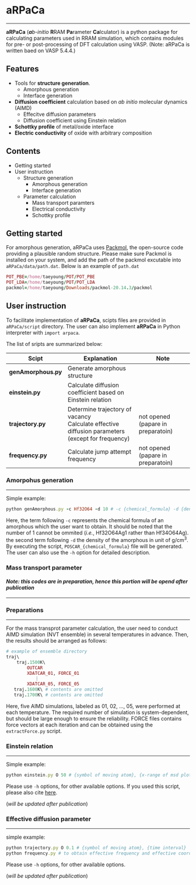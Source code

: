 # aRPaCa
---
**aRPaCa** (***a****b-initio* **R**RAM **Pa**rameter **Ca**lculator) is a python package for calculating parameters used in RRAM simulation, which contains modules for pre- or post-processing of DFT calculation using VASP. (Note: aRPaCa is written baed on VASP 5.4.4.)

## Features

* Tools for **structure generation**.
    * Amorphous generation
    * Interface generation
*  **Diffusion coefficient** calculation based on *ab initio* molecular dynamics (AIMD)
    * Effecitve diffusion parameters
    * Diffusion coefficient using Einstein relation
* **Schottky profile** of metal/oxide interface
* **Electric conductivity** of oxide with arbitrary composition

## Contents

* Getting started
* User instruction
  * Structure generation
    * Amorphous generation
    * Interface generation
  * Parameter calculation
    * Mass transport paramters
    * Electrical conductivity
    * Schottky profile

## Getting started

For amorphous generation, aRPaCa uses [Packmol](https://m3g.github.io/packmol/download.shtml), the open-source code providing a plausible random structure. Please make sure Packmol is installed on your system, and add the path of the packmol excutable into `aRPaCa/data/path.dat`. Below is an example of `path.dat`
```ruby
POT_PBE=/home/taeyoung/POT/POT_PBE
POT_LDA=/home/taeyoung/POT/POT_LDA
packmol=/home/taeyoung/Downloads/packmol-20.14.3/packmol
```


## User instruction

To facilitate implementation of **aRPaCa**, scipts files are provided in `aRPaCa/script` directory. The user can also implement **aRPaCa** in Python interpreter with `import arpaca`.


The list of sripts are summarized below:


|Scipt|Explanation|Note|
|-----|-----------|----|
|**genAmorphous.py**|Generate amorphous structure| |
|**einstein.py**|Calculate diffusion coefficient based on Einstein relation| |
|**trajectory.py**|Determine trajectory of vacancy <br> Calculate effective diffusion parameters (except for frequency)|not opened (papare in preparatoin)|
|**frequency.py**|Calculate jump attempt frequency |not opened (papare in preparatoin)|


### **Amorpohus generation**
---
Simple example:

```ruby
python genAmorphous.py -c Hf32O64 -d 10 # -c {chemical_formula} -d {density}
```
Here, the term following `-c` represents the chemical formula of an amorphous which the user want to obtain. It should be noted that the number of 1 cannot be ommited (*i.e.*, Hf32O64Ag1 rather than Hf34O64Ag). the second term following `-d` the density of the amorphous in unit of g/cm<SUP>3</SUP>. By executing the script, `POSCAR_{chemical_formula}` file will be generated. The user can also use the `-h` option for detailed description. 


### **Mass transport parameter**
#### *Note: this codes are in preparation, hence this portion will be opend after publication*
---
### Preparations
---
For the mass transprot parameter calculation, the user need to conduct AIMD simulation (NVT ensemble) in several temperatures in advance. Then, the results should be arranged as follows:

``` ruby
# example of ensemble directory
traj\
    traj.1500K\
        OUTCAR
        XDATCAR_01, FORCE_01
           ⋮
        XDATCAR_05, FORCE_05
   traj.1600K\ # contents are omitted
   traj.1700K\ # contents are omitted
```
Here, five AIMD simulations, labeled as 01, 02, ..., 05, were performed at each temperature. The required number of simulation is system-dependent, but should be large enough to ensure the reliability. FORCE files contains force vectors at each iteration and can be obtained using the `extractForce.py` script.

### Einstein relation
---
Simple example:
```ruby
python einstein.py O 50 # {symbol of moving atom}, {x-range of msd plot}
```
Please use `-h` options, for other available options. If you used this script, please also cite [here](https://doi.org/10.1016/j.cpc.2022.108599).


(*will be updated after publication*)

### Effective diffusion parameter
---
simple example:
```ruby
python trajectory.py O 0.1 # {symbol of moving atom}, {time interval}
python frequency.py # to obtain effective frequency and effective coordination number
```
Please use `-h` options, for other available options.

(*will be updated after publication*)